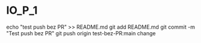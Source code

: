 # IO_P_1
echo "test push bez PR" >> README.md
git add README.md
git commit -m "Test push bez PR"
git push origin test-bez-PR:main
change
